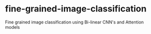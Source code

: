 # fine-grained-image-classification
Fine grained image classification using Bi-linear CNN's and Attention models
